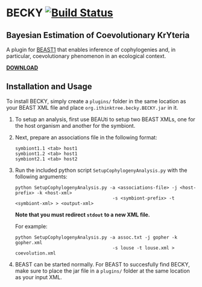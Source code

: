 # BECKY [![Build Status](https://travis-ci.org/armanbilge/BECKY.svg?branch=master)](//travis-ci.org/armanbilge/BECKY)
## Bayesian Estimation of Coevolutionary KrYteria

A plugin for [BEAST1](//beast-mcmc.googlecode.com/) that enables inference of cophylogenies and, in particular, coevolutionary phenomenon in an ecological context.

[**DOWNLOAD**](//github.com/coevolution/BECKY/releases)

## Installation and Usage

To install BECKY, simply create a `plugins/` folder in the same location as your BEAST XML file and place `org.ithinktree.becky.BECKY.jar` in it.

1. To setup an analysis, first use BEAUti to setup two BEAST XMLs, one for the host organism and another for the symbiont.

2. Next, prepare an associations file in the following format:
   ```
   symbiont1.1 <tab> host1
   symbiont1.2 <tab> host1
   symbiont2.1 <tab> host2
   ```

3. Run the included python script `SetupCophylogenyAnalysis.py` with the following arguments:
   ```
   python SetupCophylogenyAnalysis.py -a <associations-file> -j <host-prefix> -k <host-xml>
                                       -s <symbiont-prefix> -t <symbiont-xml> > <output-xml>
   ```
   **Note that you must redirect `stdout` to a new XML file.**
   
   For example:
   ```
   python SetupCophylogenyAnalysis.py -a assoc.txt -j gopher -k gopher.xml
                                       -s louse -t louse.xml > coevolution.xml
   ```
   

4. BEAST can be started normally. For BEAST to succesfully find BECKY, make sure to place the jar file in a `plugins/` folder at the same location as your input XML.
